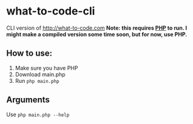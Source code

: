 # what-to-code-cli
CLI version of http://what-to-code.com
**Note: this requires [PHP](https://www.php.net/downloads.php) to run. I might make a compiled version some time soon, but for now, use PHP.**

## How to use:
1. Make sure you have PHP
2. Download main.php
3. Run `php main.php`

## Arguments
Use `php main.php --help`
